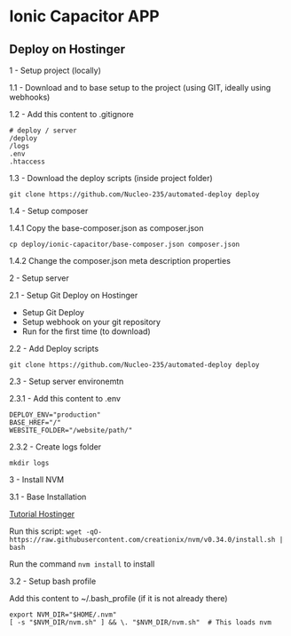 # Ionic Capacitor APP

## Deploy on Hostinger

1 - Setup project (locally)

1.1 - Download and to base setup to the project (using GIT, ideally using webhooks)

1.2 - Add this content to .gitignore

```
# deploy / server
/deploy
/logs
.env
.htaccess
```

1.3 - Download the deploy scripts (inside project folder)

```
git clone https://github.com/Nucleo-235/automated-deploy deploy
```

1.4 - Setup composer

1.4.1 Copy the base-composer.json as composer.json

```
cp deploy/ionic-capacitor/base-composer.json composer.json
```

1.4.2 Change the composer.json meta description properties

2 - Setup server

2.1 - Setup Git Deploy on Hostinger

- Setup Git Deploy
- Setup webhook on your git repository
- Run for the first time (to download)

2.2 - Add Deploy scripts

`git clone https://github.com/Nucleo-235/automated-deploy deploy`

2.3 - Setup server environemtn

2.3.1 - Add this content to .env

```
DEPLOY_ENV="production"
BASE_HREF="/"
WEBSITE_FOLDER="/website/path/"
```

2.3.2 - Create logs folder

```
mkdir logs
```

3 - Install NVM

3.1 - Base Installation

[Tutorial Hostinger](https://www.hostinger.com.br/tutoriais/instalar-node-js-ubuntu)

Run this script:
`wget -qO- https://raw.githubusercontent.com/creationix/nvm/v0.34.0/install.sh | bash`

Run the command `nvm install` to install

3.2 - Setup bash profile

Add this content to ~/.bash_profile (if it is not already there)

```
export NVM_DIR="$HOME/.nvm"
[ -s "$NVM_DIR/nvm.sh" ] && \. "$NVM_DIR/nvm.sh"  # This loads nvm
```
